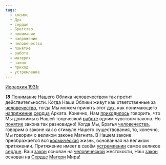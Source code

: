 ```yaml
---
tags:
  - космос
  - Дух
  - сердце
  - Братство
  - понимание
  - напряжение
  - человечество
  - понятие
  - работа
  - материя
  - закон
  - приход
  - устремление
---
```


[Иерархия 1931г](/agni/1931)

___18___
[Понимание](/tag/#понимание) Нашего Облика человечеством так претит действительности. Когда Наши Облики живут как ответственные за [человечество](/tag/#человечество), тогда Мы можем принять этот [дух](/tag/#Дух), как понимающего [напряжение](/tag/#напряжение) [сердца](/tag/#[сердце](/tag/#сердце)) Архата. Конечно, Нам [приходилось](/tag/#приход) говорить, что Мы движимы в Нашей творческой [работе](/tag/#работа) одним чувством закона. Но [понятие](/tag/#понятие) закона так разновидно! Когда Мы, Братья [человечества](/tag/#человечество), говорим о законе как о стимуле Нашего существования, то, конечно, Мы говорим о великом законе Магнита. В Нашем законе преображается вся [космическая](/tag/#космос) жизнь, основанная на великом притяжении. Притяжение имеет в своём [устремлении](/tag/#устремление) самое великое [сердце](/tag/#сердце). Ваш [закон](/tag/#закон) основан на [человеческой](/tag/#человечество) жестокости, Наш [закон](/tag/#закон) основан на [Сердце](/tag/#сердце) [Матери](/tag/#материя) Мира!   

